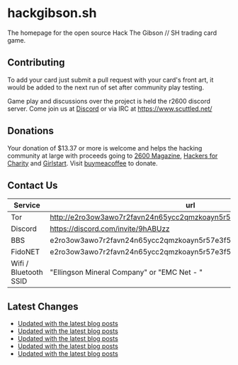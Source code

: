 # hackgibson.sh
The homepage for the open source Hack The Gibson // SH trading card game.


## Contributing

To add your card just submit a pull request with your card's front art, it would be added to the next run of set after community play testing.

Game play and discussions over the project is held the r2600 discord server. Come join us at [Discord](https://discord.com/invite/9hABUzz) or via IRC at https://www.scuttled.net/


## Donations

Your donation of $13.37 or more is welcome and helps the hacking community at large with proceeds going to [2600 Magazine](https://2600.com/), [Hackers for Charity](https://hackersforcharity.org) and [Girlstart](https://girlstart.org).  Visit [buymeacoffee](https://www.buymeacoffee.com/hackgibson.sh) to donate.


## Contact Us

Service | url
-|-
Tor | http://e2ro3ow3awo7r2favn24n65ycc2qmzkoayn5r57e3f56nvjwdcgg32ad.onion
Discord | https://discord.com/invite/9hABUzz
BBS | e2ro3ow3awo7r2favn24n65ycc2qmzkoayn5r57e3f56nvjwdcgg32ad.onion:23
FidoNET | e2ro3ow3awo7r2favn24n65ycc2qmzkoayn5r57e3f56nvjwdcgg32ad.onion:24554
Wifi / Bluetooth SSID | "Ellingson Mineral Company" or "EMC Net - <fidonet address>"

## Latest Changes
<!-- BLOG-POST-LIST:START -->
- [Updated with the latest blog posts](https://github.com/DFW2600/hackgibson.sh/commit/ceed3ec0fbbffff4607c2b28c44d3de61ece4808)
- [Updated with the latest blog posts](https://github.com/DFW2600/hackgibson.sh/commit/89e7c6059286cedd6a23a26de0b6186d2852c2ed)
- [Updated with the latest blog posts](https://github.com/DFW2600/hackgibson.sh/commit/0f4a08175371d07b154886b0583ff3c911d48aad)
- [Updated with the latest blog posts](https://github.com/DFW2600/hackgibson.sh/commit/479a83c0eb667072385525ecc1261e72b279cbad)
- [Updated with the latest blog posts](https://github.com/DFW2600/hackgibson.sh/commit/c6de084752fe06ef2012e859a8b44a2a3b7ac29d)
<!-- BLOG-POST-LIST:END -->
